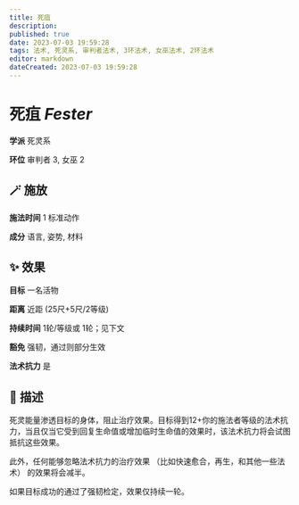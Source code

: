 ```yaml
---
title: 死疽
description: 
published: true
date: 2023-07-03 19:59:28
tags: 法术, 死灵系, 审判者法术, 3环法术, 女巫法术, 2环法术
editor: markdown
dateCreated: 2023-07-03 19:59:28
---
```


# **死疽** *Fester*

**学派** 死灵系 

**环位** 审判者 3, 女巫 2

## 🪄 施放

**施法时间** 1 标准动作

**成分** 语言, 姿势, 材料

## ✨ 效果 

**目标** 一名活物 

**距离** 近距 (25尺+5尺/2等级)  

**持续时间** 1轮/等级或 1轮；见下文 

**豁免** 强韧，通过则部分生效

**法术抗力** 是

## 📖 描述

死灵能量渗透目标的身体，阻止治疗效果。目标得到12+你的施法者等级的法术抗力，当且仅当它受到回复生命值或增加临时生命值的效果时，该法术抗力将会试图抵抗这些效果。

此外，任何能够忽略法术抗力的治疗效果 （比如快速愈合，再生，和其他一些法术） 的效果将会减半。

如果目标成功的通过了强韧检定，效果仅持续一轮。
    